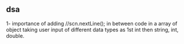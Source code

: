 ## dsa
1- importance of adding //scn.nextLine(); in between code in a array of object taking user input of different data types as 1st int then string, int, double.

